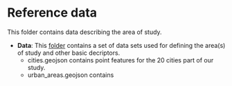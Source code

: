 # Reference data

This folder contains data describing the area of study.

* **Data**: This [folder](data) contains a set of data sets used for defining the area(s) of study and other basic decriptors.
    * cities.geojson contains point features for the 20 cities part of our study.
    * urban_areas.geojson contains   